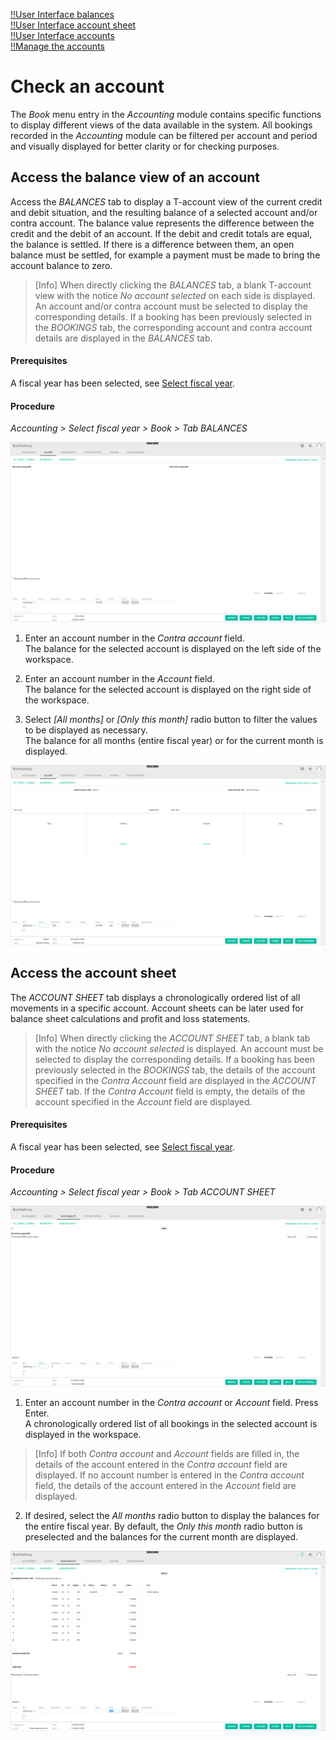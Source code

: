 [!!User Interface balances](../UserInterface/01b_Balances.md)  
[!!User Interface account sheet](../UserInterface/01c_AccountSheet.md)  
[!!User Interface accounts](../UserInterface/02b_Accounts.md)  
[!!Manage the accounts](../Integration/03_ManageAccounts.md)  


# Check an account

The *Book* menu entry in the *Accounting* module contains specific functions to display different views of the data available in the system. All bookings recorded in the *Accounting* module can be filtered per account and period and visually displayed for better clarity or for checking purposes.


## Access the balance view of an account

Access the *BALANCES* tab to display a T-account view of the current credit and debit situation, and the resulting balance of a selected account and/or contra account.
The balance value represents the difference between the credit and the debit of an account. If the debit and credit totals are equal, the balance is settled. If there is a difference between them, an open balance must be settled, for example a payment must be made to bring the account balance to zero.

 > [Info] When directly clicking the *BALANCES* tab, a blank T-account view with the notice *No account selected* on each side is displayed. An account and/or contra account must be selected to display the corresponding details. If a booking has been previously selected in the *BOOKINGS* tab, the corresponding account and contra account details are displayed in the *BALANCES* tab.

#### Prerequisites

A fiscal year has been selected, see [Select fiscal year](./01_SelectFiscalYear.md).

#### Procedure

*Accounting > Select fiscal year > Book > Tab BALANCES*

![Balances - no account selected](../../Assets/Screenshots/RetailSuiteAccounting/Book/Balances/BalancesNoAccount.png "[Balances - no account selected]")


1. Enter an account number in the *Contra account* field.  
The balance for the selected account is displayed on the left side of the workspace.

2. Enter an account number in the *Account* field.  
The balance for the selected account is displayed on the right side of the workspace.

3. Select *[All months]* or *[Only this month]* radio button to filter the values to be displayed as necessary.  
The balance for all months (entire fiscal year) or for the current month is displayed.

  ![Balances](../../Assets/Screenshots/RetailSuiteAccounting/Book/Balances/Balances.png "[Balances]")


## Access the account sheet

The *ACCOUNT SHEET* tab displays a chronologically ordered list of all movements in a specific account. Account sheets can be later used for balance sheet calculations and profit and loss statements.

> [Info] When directly clicking the *ACCOUNT SHEET* tab, a blank tab with the notice *No account selected* is displayed. An account must be selected to display the corresponding details. If a booking has been previously selected in the *BOOKINGS* tab, the details of the account specified in the *Contra Account* field are displayed in the *ACCOUNT SHEET* tab. If the *Contra Account* field is empty, the details of the account specified in the *Account* field are displayed.


#### Prerequisites

A fiscal year has been selected, see [Select fiscal year](./01_SelectFiscalYear.md).

#### Procedure

*Accounting > Select fiscal year > Book > Tab ACCOUNT SHEET*

![Account sheet - no account selected](../../Assets/Screenshots/RetailSuiteAccounting/Book/AccountSheet/AccountSheetNoAccount.png "[Account sheet - no account selected]")


1. Enter an account number in the *Contra account* or *Account* field. Press Enter.  
A chronologically ordered list of all bookings in the selected account is displayed in the workspace.

  > [Info] If both *Contra account* and *Account* fields are filled in, the details of the account entered in the *Contra account* field are displayed. If no account number is entered in the *Contra account* field, the details of the account entered in the *Account* field are displayed.  

2. If desired, select the *All months* radio button to display the balances for the entire fiscal year. By default, the *Only this month* radio button is preselected and the balances for the current month are displayed. 

  ![Account sheet](../../Assets/Screenshots/RetailSuiteAccounting/Book/AccountSheet/AccountSheet.png "[Account sheet]")
